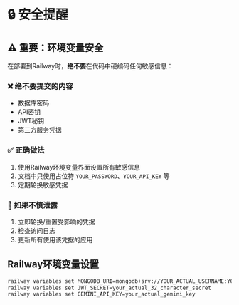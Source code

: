 # 🔒 安全提醒

## ⚠️ 重要：环境变量安全

在部署到Railway时，**绝不要**在代码中硬编码任何敏感信息：

### ❌ 绝不要提交的内容
- 数据库密码
- API密钥
- JWT秘钥
- 第三方服务凭据

### ✅ 正确做法
1. 使用Railway环境变量界面设置所有敏感信息
2. 文档中只使用占位符 `YOUR_PASSWORD`、`YOUR_API_KEY` 等
3. 定期轮换敏感凭据

### 🚨 如果不慎泄露
1. 立即轮换/重置受影响的凭据
2. 检查访问日志
3. 更新所有使用该凭据的应用

## Railway环境变量设置
```bash
railway variables set MONGODB_URI=mongodb+srv://YOUR_ACTUAL_USERNAME:YOUR_ACTUAL_PASSWORD@cluster.mongodb.net/ai-recruitment
railway variables set JWT_SECRET=your_actual_32_character_secret
railway variables set GEMINI_API_KEY=your_actual_gemini_key
```